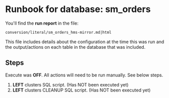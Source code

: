 # Runbook for database: sm_orders

You'll find the **run report** in the file:

`conversion/literal/sm_orders_hms-mirror.md|html` 

This file includes details about the configuration at the time this was run and the output/actions on each table in the database that was included.

## Steps

Execute was **OFF**.  All actions will need to be run manually. See below steps.

1. **LEFT** clusters SQL script. (Has NOT been executed yet)
2. **LEFT** clusters CLEANUP SQL script. (Has NOT been executed yet)
